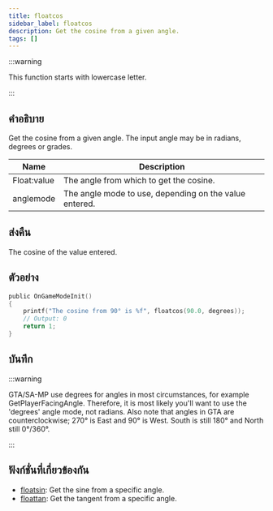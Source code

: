 ```yaml
---
title: floatcos
sidebar_label: floatcos
description: Get the cosine from a given angle.
tags: []
---
```


:::warning

This function starts with lowercase letter.

:::

## คำอธิบาย

Get the cosine from a given angle. The input angle may be in radians, degrees or grades.

| Name        | Description                                            |
| ----------- | ------------------------------------------------------ |
| Float:value | The angle from which to get the cosine.                |
| anglemode   | The angle mode to use, depending on the value entered. |

## ส่งคืน

The cosine of the value entered.

## ตัวอย่าง

```c
public OnGameModeInit()
{
    printf("The cosine from 90° is %f", floatcos(90.0, degrees));
    // Output: 0
    return 1;
}
```

## บันทึก

:::warning

GTA/SA-MP use degrees for angles in most circumstances, for example GetPlayerFacingAngle. Therefore, it is most likely you'll want to use the 'degrees' angle mode, not radians. Also note that angles in GTA are counterclockwise; 270° is East and 90° is West. South is still 180° and North still 0°/360°.

:::

## ฟังก์ชั่นที่เกี่ยวข้องกัน

- [floatsin](../functions/floatsin): Get the sine from a specific angle.
- [floattan](../functions/floattan): Get the tangent from a specific angle.
